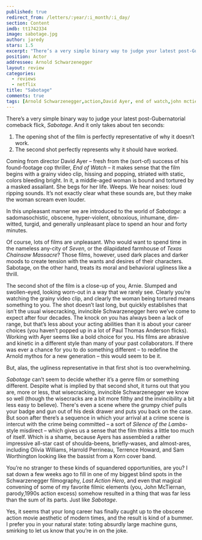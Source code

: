 ```yaml
---
published: true
redirect_from: /letters/:year/:i_month/:i_day/
section: Content
imdb: tt1742334
image: sabotage.jpg
author: jaredy 
stars: 1.5
excerpt: "There’s a very simple binary way to judge your latest post-Gubernatorial comeback flick, Sabotage. And it only takes about ten seconds."
position: Actor
addressee: Arnold Schwarzenegger
layout: review
categories: 
  - reviews
  - netflix
title: "Sabotage"
comments: true
tags: [Arnold Schwarzenegger,action,David Ayer, end of watch,john mctiernan,]
---
```

There’s a very simple binary way to judge your latest post-Gubernatorial comeback flick, *Sabotage*. And it only takes about ten seconds:

1. The opening shot of the film is perfectly representative of why it doesn’t work. 
2. The second shot perfectly represents why it should have worked. 

Coming from director David Ayer – fresh from the (sort-of) success of his found-footage cop thriller, *End of Watch* – it makes sense that the film begins with a grainy video clip, hissing and popping, striated with static, colors bleeding bright. In it, a middle-aged woman is bound and tortured by a masked assailant. She begs for her life. Weeps. We hear noises: loud ripping sounds. It’s not exactly clear what these sounds are, but they make the woman scream even louder. 

In this unpleasant manner we are introduced to the world of *Sabotage*: a sadomasochistic, obscene, hyper-violent, obnoxious, inhumane, dim-witted, turgid, and generally unpleasant place to spend an hour and forty minutes. 

Of course, lots of films are unpleasant. Who would want to spend time in the nameless any-city of *Seven*, or the dilapidated farmhouse of *Texas Chainsaw Massacre*? Those films, however, used dark places and darker moods to create tension with the wants and desires of their characters. Sabotage, on the other hand, treats its moral and behavioral ugliness like a thrill.

The second shot of the film is a close-up of you, Arnie. Slumped and swollen-eyed, looking worn-out in a way that we rarely see. Clearly you’re watching the grainy video clip, and clearly the woman being tortured means something to you. The shot doesn’t last long, but quickly establishes that isn’t the usual wisecracking, invincible Schwarzenegger hero we’ve come to expect after four decades. The knock on you has always been a lack of range, but that’s less about your acting abilities than it is about your career choices (you haven’t popped up in a lot of Paul Thomas Anderson flicks). Working with Ayer seems like a bold choice for you. His films are abrasive and kinetic in a different style than many of your past collaborators. If there was ever a chance for you to do something different – to redefine the Arnold mythos for a new generation – this would seem to be it. 

But, alas, the ugliness representative in that first shot is too overwhelming. 

*Sabotage* can’t seem to decide whether it’s a genre film or something different. Despite what is implied by that second shot, it turns out that you are, more or less, that wisecracking, invincible Schwarzenegger we know so well (though the wisecracks are a bit more filthy and the invincibility a bit less easy to believe). There's even a scene where the grumpy chief pulls your badge and gun out of his desk drawer and puts you back on the case. But soon after there’s a sequence in which your arrival at a crime scene is intercut with the crime being committed – a sort of *Silence of the Lambs*-style misdirect – which gives us a sense that the film thinks a little too much of itself. Which is a shame, because Ayers has assembled a rather impressive all-star cast of shoulda-beens, briefly-wases, and almost-ares, including Olivia Williams, Harrold Perrineau, Terrence Howard, and Sam Worthington looking like the bassist from a Korn cover band.

You’re no stranger to these kinds of squandered opportunities, are you? I sat down a few weeks ago to fill in one of my biggest blind spots in the Schwarzenegger filmography, *Last Action Hero*, and even that magical convening of some of my favorite filmic elements (you, John McTiernan, parody,1990s action excess) somehow resulted in a thing that was far less than the sum of its parts. Just like *Sabotage*.  

Yes, it seems that your long career has finally caught up to the obscene action movie aesthetic of modern times, and the result is kind of a bummer. I prefer you in your natural state: toting absurdly large machine guns, smirking to let us know that you’re in on the joke. 
